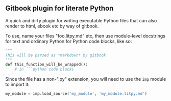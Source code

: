 Gitbook plugin for literate Python
---

A quick and dirty plugin for writing executable Python files that can
also render to html, ebook etc by way of gitbook.

To use, name your files "foo.litpy.md" etc, then use module-level
docstrings for text and ordinary Python for Python code blocks, like so:

```python
"""
This will be parsed as *markdown* by gitbook
"""
def this_function_will_be_wrapped():
    # in ```python code blocks
```

Since the file has a non-".py" extension, you will need to use the `imp`
module to import it:

```python
my_module = imp.load_source('my_module', 'my_module.litpy.md')
```
